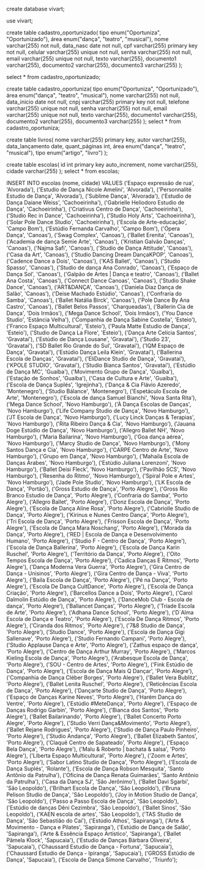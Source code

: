 create database vivart;

use vivart;

create table cadastro_oportunizado(
	tipo enum("Oportuniza", "Oportunizado"),
    área enum("dança", "teatro", "musical"),
	nome varchar(255) not null,
    data_nasc date not null,
    cpf varchar(255) primary key not null,
    celular varchar(255) unique not null,
    senha varchar(255) not null,
    email varchar(255) unique not null,
    texto varchar(255),
    documento1 varchar(255),
    documento2 varchar(255),
    documento3 varchar(255)
);

select * from cadastro_oportunizado;

create table cadastro_oportuniza(
	tipo enum("Oportuniza", "Oportunizado"),
    área enum("dança", "teatro", "musical"),
	nome varchar(255) not null,
    data_inicio date not null,
    cnpj varchar(255) primary key not null,
    telefone varchar(255) unique not null,
    senha varchar(255) not null,
    email varchar(255) unique not null,
    texto varchar(255),
    documento1 varchar(255),
    documento2 varchar(255),
    documento3 varchar(255)
);
select * from cadastro_oportuniza;


create table livros(
	nome varchar(255) primary key,
    autor varchar(255),
    data_lançamento date,
    quant_páginas int,
    área enum("dança", "teatro", "musical"),
	tipo enum("artigo", "livro")
);

create table escolas(
	id int primary key auto_increment,
	nome varchar(255),
    cidade varchar(255)
);
select * from escolas;

INSERT INTO escolas (nome, cidade) 
VALUES 
    ('Espaço expressão de rua', 'Alvorada'),
    ('Estudio de Dança Nicole Amelini', 'Alvorada'),
    ('Personnalité Estudio de Dança', 'Alvorada'),
    ('Sublime Dança', 'Alvorada'),
    ('Estudio de Dança Daiane Weiss', 'Cachoeirinha'),
    ('Gabrielle Heliodoro Estudio de Dança', 'Cachoeirinha'),
    ('Criativus Centro de Dança', 'Cachoeirinha'),
    ('Studio Rec in Dance', 'Cachoeirinha'),
    ('Studio Holy Arts', 'Cachoeirinha'),
    ('Solar Pole Dance Studio', 'Cachoeirinha'),
    ('Escola de Arte-educação', 'Campo Bom'),
    ('Estúdio Fernanda Carvalho', 'Campo Bom'),
    ('Ópera Dança', 'Canoas'),
    ('Swag Complex', 'Canoas'),
    ('Ballet Erenita', 'Canoas'),
    ('Academia de dança Semie Arte', 'Canoas'),
    ('Kristian Galvão Danças', 'Canoas'),
    ('Najma Safi', 'Canoas'),
    ('Studio de Dança Attitude', 'Canoas'),
    ('Casa da Art', 'Canoas'),
    ('Studio Dancing Dream DançaKPOP', 'Canoas'),
    ('Cadence Dance a Dois', 'Canoas'),
    ('KAS Ballet', 'Canoas'),
    ('Studio Spasso', 'Canoas'),
    ('Studio de dança Ana Conrado', 'Canoas'),
    ('Espaço de Dança Sol', 'Canoas'),
    ('Galpão de Artes | Dança e teatro', 'Canoas'),
    ('Ballet Ana Costa', 'Canoas'),
    ('Connect Dance Canoas', 'Canoas'),
    ('Studio Shake Dance', 'Canoas'),
    ('ART&DANÇA', 'Canoas'),
    ('Daniela Diaz Dança de Salão', 'Canoas'),
    ('Deise Machado Estúdio', 'Canoas'),
    ('Confraria do Samba', 'Canoas'),
    ('Ballet Natália Birck', 'Canoas'),
    ('Pole Dance By Ana Castro', 'Canoas'),
    ('Ballet Belos Passos', 'Charqueadas'),
    ('Ballerin Cia de Dança', 'Dois Irmãos'),
    ('Mega Dance School', 'Dois Irmãos'),
    ('You Dance Studio', 'Estância Velha'),
    ('Companhia de Dança Sabine Costella', 'Esteio'),
    ('Franco Espaço Multicultural', 'Esteio'),
    ('Paula Matte Estudio de Dança', 'Esteio'),
    ('Studio de Dança La Flore', 'Esteio'),
    ('Dança Arte Celícia Santos', 'Gravataí'),
    ('Estúdio de Dança Lousane', 'Gravataí'),
    ('Studio 23', 'Gravataí'),
    ('SD Ballet Rio Grande do Sul', 'Gravataí'),
    ('IQM Espaço de Dança', 'Gravataí'),
    ('Estúdio Dança Leila Klein', 'Gravataí'),
    ('Ballerina Escola de Danças', 'Gravataí'),
    ('EliDance Studio de Dança', 'Gravataí'),
    ('KPOLE STUDIO', 'Gravataí'),
    ('Studio Bianca Santos', 'Gravataí'),
    ('Estúdio de Dança MC', 'Guaíba'),
    ('Movimento Grupo de Dança', 'Guaíba'),
    ('Estação de Sonhos', 'Guaíba'),
    ('Casa de Cultura e Arte', 'Guaíba'),
    ('Escola de Dança Suplés', 'Igrejinha'),
    ('Dança & Cia Flávio Azeredo', 'Montenegro'),
    ('Studio Bálance', 'Montenegro'),
    ('Espetáculo Escola de Arte', 'Montenegro'),
    ('Escola de dança Samuel Bianchi', 'Nova Santa Rita'),
    ('Mega Dance School', 'Novo Hamburgo'),
    ('À Dança Escolas de Danças', 'Novo Hamburgo'),
    ('Life Company Studio de Dança', 'Novo Hamburgo'),
    ('JT Escola de Dança', 'Novo Hamburgo'),
    ('Lucy Linck Danças & Terapias', 'Novo Hamburgo'),
    ('Rita Ribeiro Dança & Cia', 'Novo Hamburgo'),
    ('Jauana Doge Estúdio de Dança', 'Novo Hamburgo'),
    ('Allegro Ballet NH', 'Novo Hamburgo'),
    ('Maria Bailarina', 'Novo Hamburgo'),
    ('Goa dança aérea', 'Novo Hamburgo'),
    ('Marcy Studio de Dança', 'Novo Hamburgo'),
    ('Mony Santos Dança e Cia', 'Novo Hamburgo'),
    ('CARPE Centro de Arte', 'Novo Hamburgo'),
    ('Grupo em Dança', 'Novo Hamburgo'),
    ('Mahaila Escola de Danças Árabes', 'Novo Hamburgo'),
    ('Estúdio Juliana Lorenzoni', 'Novo Hamburgo'),
    ('Ballet Deisi Fleck', 'Novo Hamburgo'),
    ('Pavilhão SCS', 'Novo Hamburgo'),
    ('Resenha do Ritmo', 'Novo Hamburgo'),
    ('Spiral Pole e Artes', 'Novo Hamburgo'),
    ('Jade Pole Studio', 'Novo Hamburgo'),
    ('LK Escola de Dança', 'Portão'),
    ('Gross Estudio de Dança', 'Porto Alegre'),
    ('Gross Rio Branco Estudio de Dança', 'Porto Alegre'),
    ('Confraria do Samba', 'Porto Alegre'),
    ('Allegro Ballet', 'Porto Alegre'),
    ('Donz Escola de Dança', 'Porto Alegre'),
    ('Escola de Dança Aline Rosa', 'Porto Alegre'),
    ('Cabriolle Studio de Dança', 'Porto Alegre'),
    ('Kirinus e Nunes Centro Dança', 'Porto Alegre'),
    ('Tri Escola de Dança', 'Porto Alegre'),
    ('Frisson Escola de Dança', 'Porto Alegre'),
    ('Escola de Dança Mara Noschang', 'Porto Alegre'),
    ('Morada da Dança', 'Porto Alegre'),
    ('RED | Escola de Dança e Desenvolvimento Humano', 'Porto Alegre'),
    ('Studio F - Centro de Dança', 'Porto Alegre'),
    ('Escola de Dança Ballerina', 'Porto Alegre'),
    ('Escola de Dança Karin Ruschel', 'Porto Alegre'),
    ('Território da Dança', 'Porto Alegre'),
    ('Oito Tempos Escola de Dança', 'Porto Alegre'),
    ('Cadica Danças E Ritmos', 'Porto Alegre'),
    ('Dança Moderna Vera Guerra', 'Porto Alegre'),
    ('Gira Centro de Dança - Unisinos', 'Porto Alegre'),
    ('Gira Centro de Dança - Viva', 'Porto Alegre'),
    ('Baila Escola de Dança', 'Porto Alegre'),
    ('Pé na Dança', 'Porto Alegre'),
    ('Escola De Dança CultDance', 'Porto Alegre'),
    ('Escola de Dança Criação', 'Porto Alegre'),
    ('Barcellos Dance a Dois', 'Porto Alegre'),
    ('Carol Dalmolin Estúdio de Dança', 'Porto Alegre'),
    ('DanceMob Club - Escola de dança', 'Porto Alegre'),
    ('Ballancet Danças', 'Porto Alegre'),
    ('Tríade Escola de Arte', 'Porto Alegre'),
    ('Adhana Dance School', 'Porto Alegre'),
    ('D`Alma Escola de Dança e Teatro', 'Porto Alegre'),
    ('Escola De Dança Ritmos', 'Porto Alegre'),
    ('Ciranda dos Ritmos', 'Porto Alegre'),
    ('7&8 Studio de Dança', 'Porto Alegre'),
    ('Studio Dance', 'Porto Alegre'),
    ('Escola de Dança Gigi Sallenave', 'Porto Alegre'),
    ('Studio Fernando Campani', 'Porto Alegre'),
    ('Studio Applause Dança e Arte', 'Porto Alegre'),
    ('Zathus espaço de dança', 'Porto Alegre'),
    ('Centro de Dança Arthur Murray', 'Porto Alegre'),
    ('Marcos Kieling Escola de Dança', 'Porto Alegre'),
    ('Arabesque Escola de Dança', 'Porto Alegre'),
    ('SOU - Centro de Artes', 'Porto Alegre'),
    ('Fink Estúdio de Dança', 'Porto Alegre'),
    ('Escola de Dança Mais Q Dançar', 'Porto Alegre'),
    ('Companhia de Dança Cléber Borges', 'Porto Alegre'),
    ('Ballet Vera Bublitz', 'Porto Alegre'),
    ('Ballet Lenita Ruschel', 'Porto Alegre'),
    ('Reticências Escola de Dança', 'Porto Alegre'),
    ('Dançarte Studio de Dança', 'Porto Alegre'),
    ('Espaço de Danças Karine Neves', 'Porto Alegre'),
    ('Harém Dança do Ventre', 'Porto Alegre'),
    ('Estúdio #MeteDança', 'Porto Alegre'),
    ('Espaço de Danças Rodrigo Garbin', 'Porto Alegre'),
    ('Bianca dos Santos', 'Porto Alegre'),
    ('Ballet Bailarinando', 'Porto Alegre'),
    ('Ballet Concerto Porto Alegre', 'Porto Alegre'),
    ('Studio Verri Dança&Movimento', 'Porto Alegre'),
    ('Ballet Rejane Rodrigues', 'Porto Alegre'),
    ('Studio de Dança Paulo Pinheiro', 'Porto Alegre'),
    ('Studio Andança', 'Porto Alegre'),
    ('Ballet Elizabeth Santos', 'Porto Alegre'),
    ('Claquê Centro de Sapateado', 'Porto Alegre'),
    ('Espaço Bela Dança', 'Porto Alegre'),
    ('Malu & Roberto | bachata & salsa', 'Porto Alegre'),
    ('Liberta Espaço Multicultural', 'Porto Alegre'),
    ('Zoom e Artes', 'Porto Alegre'),
    ('Sabor Latino Studio de Dança', 'Porto Alegre'),
    ('Escola de Dança Suplés', 'Rolante'),
    ('Escola de Dança Robson Mesquita', 'Santo Antônio da Patrulha'),
    ('Oficina de Dança Renata Guimarães', 'Santo Antônio da Patrulha'),
    ('Casa da Dança SJ', 'São Jerônimo'),
    ('Ballet Davi Sgarbi', 'São Leopoldo'),
    ('Brilhart Escola de Dança', 'São Leopoldo'),
    ('Bruna Pelison Studio de Dança', 'São Leopoldo'),
    ('Joy in Motion Studio de Dança', 'São Leopoldo'),
    ('Passo a Passo Escola de Dança', 'São Leopoldo'),
    ('Estúdio de danças Dêni Cezimbra', 'São Leopoldo'),
    ('Ballet Sinos', 'São Leopoldo'),
    ('KAEN escola de artes', 'São Leopoldo'),
    ('TAS Studio de Dança', 'São Sebastião do Caí'),
    ('Estúdio Athos', 'Sapiranga'),
    ('Arte & Movimento - Dança e Pilates', 'Sapiranga'),
    ('Estúdio de Dança de Salão', 'Sapiranga'),
    ('Arte & Essência Espaço Artístico', 'Sapiranga'),
    ('Ballet Pâmela Klock', 'Sapucaia'),
    ('Estudio de Danças Bárbara Oliveira', 'Sapucaia'),
    ('Chaussard Estudio de Dança - Fortuna', 'Sapucaia'),
    ('Chaussard Estudio de Dança - Ipiranga', 'Sapucaia'),
    ('GROSS Estúdio de Dança', 'Sapucaia'),
    ('Escola de Dança Simone Carvalho', 'Triunfo');

